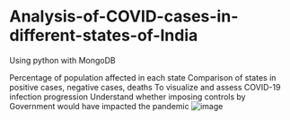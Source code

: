 # Analysis-of-COVID-cases-in-different-states-of-India

Using python with MongoDB

Percentage of population affected in each state
Comparison of states in positive cases, negative cases, deaths
To visualize and assess COVID-19 infection progression
Understand whether imposing controls by Government would have impacted the pandemic
![image](https://user-images.githubusercontent.com/7759342/123507424-e0c68380-d686-11eb-9990-fce6bfd040da.png)


